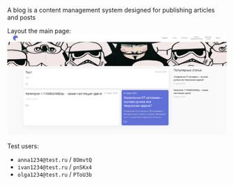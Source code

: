 A blog is a content management system designed for publishing articles and posts

Layout the main page:
![alt text](image.png)

Test users:

- `anna1234@test.ru` / `8OmvtQ`
- `ivan1234@test.ru` / `pnSKx4`
- `olga1234@test.ru` / `PToU3b`
